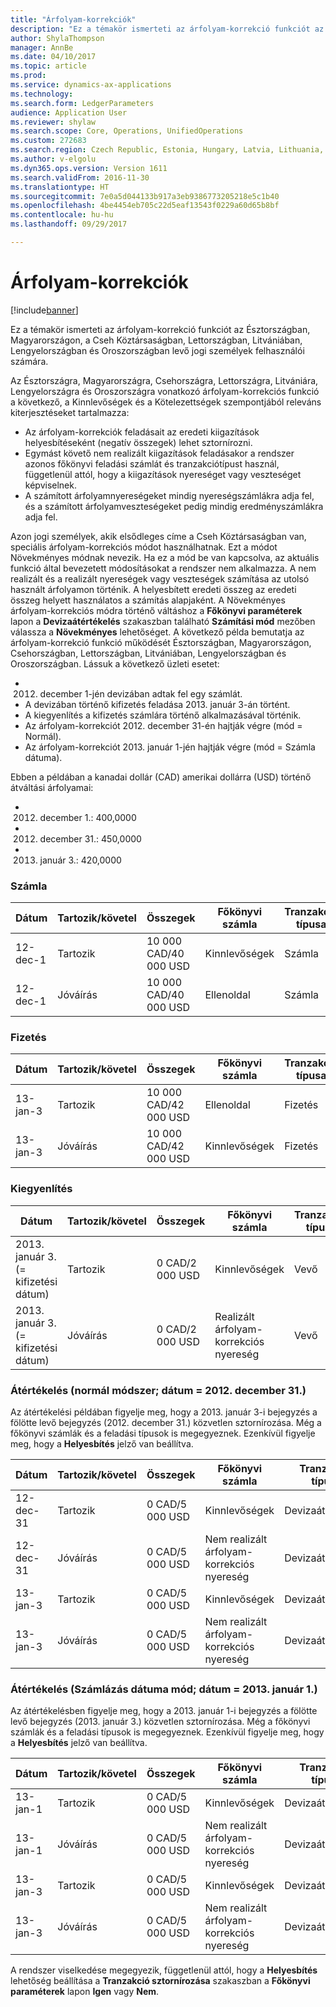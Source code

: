 ```yaml
---
title: "Árfolyam-korrekciók"
description: "Ez a témakör ismerteti az árfolyam-korrekció funkciót az Észtországban, Magyarországon, a Cseh Köztársaságban, Lettországban, Litvániában, Lengyelországban és Oroszországban levő jogi személyek felhasználói számára."
author: ShylaThompson
manager: AnnBe
ms.date: 04/10/2017
ms.topic: article
ms.prod: 
ms.service: dynamics-ax-applications
ms.technology: 
ms.search.form: LedgerParameters
audience: Application User
ms.reviewer: shylaw
ms.search.scope: Core, Operations, UnifiedOperations
ms.custom: 272683
ms.search.region: Czech Republic, Estonia, Hungary, Latvia, Lithuania, Poland, Russia
ms.author: v-elgolu
ms.dyn365.ops.version: Version 1611
ms.search.validFrom: 2016-11-30
ms.translationtype: HT
ms.sourcegitcommit: 7e0a5d044133b917a3eb9386773205218e5c1b40
ms.openlocfilehash: 4be4454eb705c22d5eaf13543f0229a60d65b8bf
ms.contentlocale: hu-hu
ms.lasthandoff: 09/29/2017

---
```


# <a name="exchange-rate-adjustments"></a>Árfolyam-korrekciók

[!include[banner](../includes/banner.md)]


Ez a témakör ismerteti az árfolyam-korrekció funkciót az Észtországban, Magyarországon, a Cseh Köztársaságban, Lettországban, Litvániában, Lengyelországban és Oroszországban levő jogi személyek felhasználói számára.

Az Észtországra, Magyarországra, Csehországra, Lettországra, Litvániára, Lengyelországra és Oroszországra vonatkozó árfolyam-korrekciós funkció a következő, a Kinnlevőségek és a Kötelezettségek szempontjából releváns kiterjesztéseket tartalmazza:

-   Az árfolyam-korrekciók feladásait az eredeti kiigazítások helyesbítéseként (negatív összegek) lehet sztornírozni.
-   Egymást követő nem realizált kiigazítások feladásakor a rendszer azonos főkönyvi feladási számlát és tranzakciótípust használ, függetlenül attól, hogy a kiigazítások nyereséget vagy veszteséget képviselnek.
-   A számított árfolyamnyereségeket mindig nyereségszámlákra adja fel, és a számított árfolyamveszteségeket pedig mindig eredményszámlákra adja fel.

Azon jogi személyek, akik elsődleges címe a Cseh Köztársaságban van, speciális árfolyam-korrekciós módot használhatnak. Ezt a módot Növekményes módnak nevezik. Ha ez a mód be van kapcsolva, az aktuális funkció által bevezetett módosításokat a rendszer nem alkalmazza. A nem realizált és a realizált nyereségek vagy veszteségek számítása az utolsó használt árfolyamon történik. A helyesbített eredeti összeg az eredeti összeg helyett használatos a számítás alapjaként. A Növekményes árfolyam-korrekciós módra történő váltáshoz a **Főkönyvi paraméterek** lapon a **Devizaátértékelés** szakaszban található **Számítási mód** mezőben válassza a **Növekményes** lehetőséget. A következő példa bemutatja az árfolyam-korrekció funkció működését Észtországban, Magyarországon, Csehországban, Lettországban, Litvániában, Lengyelországban és Oroszországban. Lássuk a következő üzleti esetet:

-   2012. december 1-jén devizában adtak fel egy számlát.
-   A devizában történő kifizetés feladása 2013. január 3-án történt.
-   A kiegyenlítés a kifizetés számlára történő alkalmazásával történik.
-   Az árfolyam-korrekciót 2012. december 31-én hajtják végre (mód = Normál).
-   Az árfolyam-korrekciót 2013. január 1-jén hajtják végre (mód = Számla dátuma).

Ebben a példában a kanadai dollár (CAD) amerikai dollárra (USD) történő átváltási árfolyamai:

-   2012. december 1.: 400,0000
-   2012. december 31.: 450,0000
-   2013. január 3.: 420,0000

### <a name="invoice"></a>Számla
| Dátum                             | Tartozik/követel | Összegek               | Főkönyvi számla    | Tranzakció típusa             | Feladás típusa       | Jóváírás | Korrekció |
|----------------------------------|--------------|-----------------------|--------------------------------|------------------------------|--------------------|--------|------------|
| 12-dec-1                         | Tartozik        | 10 000 CAD/40 000 USD | Kinnlevőségek                             | Számla                      | Vevői egyenleg   |        |            |
| 12-dec-1                         | Jóváírás       | 10 000 CAD/40 000 USD | Ellenoldal                         | Számla                      | Főkönyvi napló     | X      |

### <a name="payment"></a>Fizetés
| Dátum                             | Tartozik/követel | Összegek               | Főkönyvi számla    | Tranzakció típusa             | Feladás típusa       | Jóváírás | Korrekció |
|----------------------------------|--------------|-----------------------|--------------------------------|------------------------------|--------------------|--------|------------|
| 13-jan-3                         | Tartozik        | 10 000 CAD/42 000 USD | Ellenoldal                         | Fizetés                      | Főkönyvi napló     |        |            |
| 13-jan-3                         | Jóváírás       | 10 000 CAD/42 000 USD | Kinnlevőségek                             | Fizetés                      | Vevői egyenleg   | X      |            |

### <a name="settlement"></a>Kiegyenlítés
| Dátum                             | Tartozik/követel | Összegek               | Főkönyvi számla    | Tranzakció típusa             | Feladás típusa       | Jóváírás | Korrekció |
|----------------------------------|--------------|-----------------------|--------------------------------|------------------------------|--------------------|--------|------------|
|2013. január 3. (= kifizetési dátum) | Tartozik        | 0 CAD/2 000 USD       | Kinnlevőségek                             | Vevő                     | Árfolyamnyereség |        |            |
2013. január 3. (= kifizetési dátum) | Jóváírás       | 0 CAD/2 000 USD       | Realizált árfolyam-korrekciós nyereség   | Vevő                     | Árfolyamnyereség | X      |            |


### <a name="revaluation--standard-method-date--december-31-2012"></a>Átértékelés  (normál módszer; dátum = 2012. december 31.)
Az átértékelési példában figyelje meg, hogy a 2013. január 3-i bejegyzés a fölötte levő bejegyzés (2012. december 31.) közvetlen sztornírozása. Még a főkönyvi számlák és a feladási típusok is megegyeznek. Ezenkívül figyelje meg, hogy a **Helyesbítés** jelző van beállítva.

| Dátum                             | Tartozik/követel | Összegek               | Főkönyvi számla    | Tranzakció típusa             | Feladás típusa       | Jóváírás | Korrekció |
|----------------------------------|--------------|-----------------------|--------------------------------|------------------------------|--------------------|--------|------------|
| 12-dec-31           | Tartozik        | 0 CAD/5 000 USD       | Kinnlevőségek                             | Devizaátértékelés | Árfolyamnyereség |        |            |
| 12-dec-31           | Jóváírás       | 0 CAD/5 000 USD       | Nem realizált árfolyam-korrekciós nyereség | Devizaátértékelés | Árfolyamnyereség | X      |            |
| 13-jan-3            | Tartozik        | 0 CAD/5 000 USD       | Kinnlevőségek                             | Devizaátértékelés | Árfolyamnyereség |        | X          |
 13-jan-3            | Jóváírás       | 0 CAD/5 000 USD       | Nem realizált árfolyam-korrekciós nyereség | Devizaátértékelés | Árfolyamnyereség | X      | X          |
 

### <a name="revaluation-invoice-date-method-date--january-1-2013"></a>Átértékelés (Számlázás dátuma mód; dátum = 2013. január 1.)
Az átértékelésben figyelje meg, hogy a 2013. január 1-i bejegyzés a fölötte levő bejegyzés (2013. január 3.) közvetlen sztornírozása. Még a főkönyvi számlák és a feladási típusok is megegyeznek. Ezenkívül figyelje meg, hogy a **Helyesbítés** jelző van beállítva.

| Dátum   | Tartozik/követel | Összegek | Főkönyvi számla| Tranzakció típusa| Feladás típusa| Jóváírás | Korrekció |
|--------|--------------|---------|----------------------------|----------------|--------|------------|--------------|
|13-jan-1 | Tartozik  | 0 CAD/5 000 USD | Kinnlevőségek                             | Devizaátértékelés | Árfolyamnyereség |   | X |
|13-jan-1 | Jóváírás | 0 CAD/5 000 USD | Nem realizált árfolyam-korrekciós nyereség | Devizaátértékelés | Árfolyamnyereség | X | X |
|13-jan-3 | Tartozik  | 0 CAD/5 000 USD | Kinnlevőségek                             | Devizaátértékelés | Árfolyamnyereség |   |   |
|13-jan-3 | Jóváírás | 0 CAD/5 000 USD | Nem realizált árfolyam-korrekciós nyereség | Devizaátértékelés | Árfolyamnyereség | X |   |

A rendszer viselkedése megegyezik, függetlenül attól, hogy a **Helyesbítés** lehetőség beállítása a **Tranzakció sztornírozása** szakaszban a **Főkönyvi paraméterek** lapon **Igen** vagy **Nem**.




